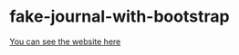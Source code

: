 # fake-journal-with-bootstrap


[You can see the website here](https://basilesque.github.io/fake-journal-with-bootstrap)